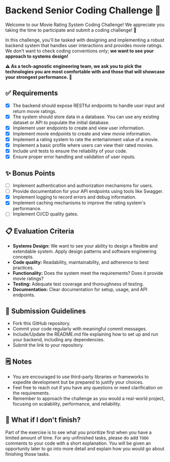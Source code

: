 # Backend Senior Coding Challenge 🍿

Welcome to our Movie Rating System Coding Challenge! We appreciate you taking
the time to participate and submit a coding challenge! 🥳

In this challenge, you'll be tasked with designing and implementing a robust
backend system that handles user interactions and provides movie ratings. We
don't want to check coding conventions only; **we want to see your approach
to systems design!**

**⚠️ As a tech-agnostic engineering team, we ask you to pick the technologies
you are most comfortable with and those that will showcase your strongest
performance. 💪**

## ✅ Requirements

- [x] The backend should expose RESTful endpoints to handle user input and
  return movie ratings.
- [x] The system should store data in a database. You can use any existing
  dataset or API to populate the initial database.
- [x] Implement user endpoints to create and view user information.
- [x] Implement movie endpoints to create and view movie information.
- [x] Implement a rating system to rate the entertainment value of a movie.
- [x] Implement a basic profile where users can view their rated movies.
- [x] Include unit tests to ensure the reliability of your code.
- [x] Ensure proper error handling and validation of user inputs.

## ✨ Bonus Points

- [ ] Implement authentication and authorization mechanisms for users.
- [ ] Provide documentation for your API endpoints using tools like Swagger.
- [x] Implement logging to record errors and debug information.
- [x] Implement caching mechanisms to improve the rating system's performance.
- [ ] Implement CI/CD quality gates.

## 📋 Evaluation Criteria

- **Systems Design:** We want to see your ability to design a flexible and
  extendable system. Apply design patterns and software engineering concepts.
- **Code quality:** Readability, maintainability, and adherence to best
  practices.
- **Functionality:** Does the system meet the requirements? Does it provide
  movie
  ratings?
- **Testing:** Adequate test coverage and thoroughness of testing.
- **Documentation:** Clear documentation for setup, usage, and API endpoints.

## 📐 Submission Guidelines

- Fork this GitHub repository.
- Commit your code regularly with meaningful commit messages.
- Include/Update the README.md file explaining how to set up and run your
  backend, including any dependencies.
- Submit the link to your repository.

## 🗒️ Notes

- You are encouraged to use third-party libraries or frameworks to expedite
  development but be prepared to justify your choices.
- Feel free to reach out if you have any questions or need clarification on the
  requirements.
- Remember to approach the challenge as you would a real-world project, focusing
  on scalability, performance, and reliability.

## 🤔 What if I don't finish?

Part of the exercise is to see what you prioritize first when you have a limited
amount of time. For any unfinished tasks, please do add `TODO` comments to
your code with a short explanation. You will be given an opportunity later to go
into more detail and explain how you would go about finishing those tasks.
